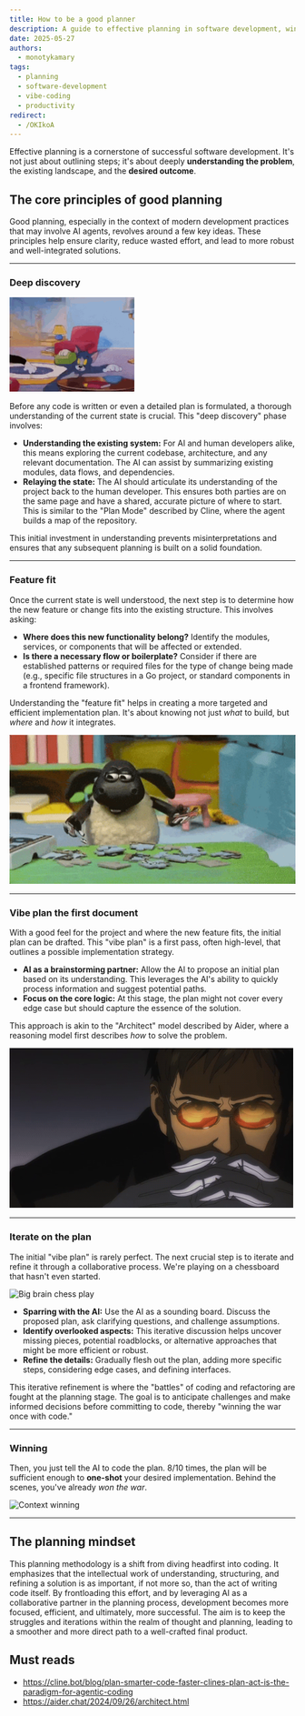 ```yaml
---
title: How to be a good planner
description: A guide to effective planning in software development, winning with AI-assisted workflows.
date: 2025-05-27
authors:
  - monotykamary
tags:
  - planning
  - software-development
  - vibe-coding
  - productivity
redirect:
  - /OKIkoA
---
```


Effective planning is a cornerstone of successful software development. It's not just about outlining steps; it's about deeply **understanding the problem**, the existing landscape, and the **desired outcome**.

## The core principles of good planning

Good planning, especially in the context of modern development practices that may involve AI agents, revolves around a few key ideas. These principles help ensure clarity, reduce wasted effort, and lead to more robust and well-integrated solutions.

---

### Deep discovery

![Searching](assets/searching.gif)

Before any code is written or even a detailed plan is formulated, a thorough understanding of the current state is crucial. This "deep discovery" phase involves:

- **Understanding the existing system:** For AI and human developers alike, this means exploring the current codebase, architecture, and any relevant documentation. The AI can assist by summarizing existing modules, data flows, and dependencies.
- **Relaying the state:** The AI should articulate its understanding of the project back to the human developer. This ensures both parties are on the same page and have a shared, accurate picture of where to start. This is similar to the "Plan Mode" described by Cline, where the agent builds a map of the repository.

This initial investment in understanding prevents misinterpretations and ensures that any subsequent planning is built on a solid foundation.

---

### Feature fit

Once the current state is well understood, the next step is to determine how the new feature or change fits into the existing structure. This involves asking:

- **Where does this new functionality belong?** Identify the modules, services, or components that will be affected or extended.
- **Is there a necessary flow or boilerplate?** Consider if there are established patterns or required files for the type of change being made (e.g., specific file structures in a Go project, or standard components in a frontend framework).

Understanding the "feature fit" helps in creating a more targeted and efficient implementation plan. It's about knowing not just *what* to build, but *where* and *how* it integrates.

![Puzzle pieces](assets/puzzle-pieces.gif)

---

### Vibe plan the first document

With a good feel for the project and where the new feature fits, the initial plan can be drafted. This "vibe plan" is a first pass, often high-level, that outlines a possible implementation strategy.
- **AI as a brainstorming partner:** Allow the AI to propose an initial plan based on its understanding. This leverages the AI's ability to quickly process information and suggest potential paths.
- **Focus on the core logic:** At this stage, the plan might not cover every edge case but should capture the essence of the solution.

This approach is akin to the "Architect" model described by Aider, where a reasoning model first describes *how* to solve the problem.

![Planning](assets/planning.gif)

---

### Iterate on the plan

The initial "vibe plan" is rarely perfect. The next crucial step is to iterate and refine it through a collaborative process. We're playing on a chessboard that hasn't even started.

![Big brain chess play](assets/big-brain-chess-play.gif)

- **Sparring with the AI:** Use the AI as a sounding board. Discuss the proposed plan, ask clarifying questions, and challenge assumptions.
- **Identify overlooked aspects:** This iterative discussion helps uncover missing pieces, potential roadblocks, or alternative approaches that might be more efficient or robust.
- **Refine the details:** Gradually flesh out the plan, adding more specific steps, considering edge cases, and defining interfaces.

This iterative refinement is where the "battles" of coding and refactoring are fought at the planning stage. The goal is to anticipate challenges and make informed decisions before committing to code, thereby "winning the war once with code."

---

### Winning

Then, you just tell the AI to code the plan. 8/10 times, the plan will be sufficient enough to **one-shot** your desired implementation. Behind the scenes, you've already *won the war*.

![Context winning](assets/context-winning.gif)

---

## The planning mindset

This planning methodology is a shift from diving headfirst into coding. It emphasizes that the intellectual work of understanding, structuring, and refining a solution is as important, if not more so, than the act of writing code itself. By frontloading this effort, and by leveraging AI as a collaborative partner in the planning process, development becomes more focused, efficient, and ultimately, more successful. The aim is to keep the struggles and iterations within the realm of thought and planning, leading to a smoother and more direct path to a well-crafted final product.

## Must reads

- https://cline.bot/blog/plan-smarter-code-faster-clines-plan-act-is-the-paradigm-for-agentic-coding
- https://aider.chat/2024/09/26/architect.html
